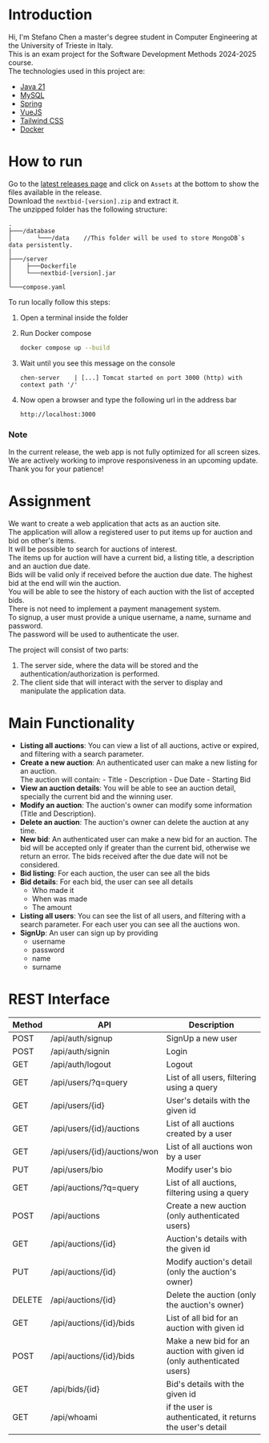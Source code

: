 # Introduction

Hi, I'm Stefano Chen a master's degree student in Computer Engineering at the University of Trieste in Italy.\
This is an exam project for the Software Development Methods 2024-2025 course.\
The technologies used in this project are:

- [Java 21](https://www.oracle.com/it/java/technologies/downloads/#java21)
- [MySQL](https://www.mysql.com/)
- [Spring](https://spring.io/)
- [VueJS](https://vuejs.org/)
- [Tailwind CSS](https://tailwindcss.com/)
- [Docker](https://www.docker.com/)

# How to run

Go to the [latest releases page](https://github.com/stefano-chen/NextBid-Spring/releases/latest) and click on `Assets` at the bottom to show the files available in the release.\
Download the `nextbid-[version].zip` and extract it.\
The unzipped folder has the following structure:

```
.
├───/database
│       └───/data    //This folder will be used to store MongoDB`s data persistently.
│
├───/server
│    ├───Dockerfile
│    └───nextbid-[version].jar
│
└───compose.yaml
```

To run locally follow this steps:

1. Open a terminal inside the folder

2. Run Docker compose

   ```bash
   docker compose up --build
   ```

3. Wait until you see this message on the console

   ```
   chen-server    | [...] Tomcat started on port 3000 (http) with context path '/'
   ```

4. Now open a browser and type the following url in the address bar

   ```
   http://localhost:3000
   ```

### Note
In the current release, the web app is not fully optimized for all screen sizes.\
We are actively working to improve responsiveness in an upcoming update. Thank you for your patience!

# Assignment

We want to create a web application that acts as an auction site.\
The application will allow a registered user to put items up for auction and bid on other's
items.\
It will be possible to search for auctions of interest.\
The items up for auction will have a current bid, a listing title, a description and an auction due date.\
Bids will be valid only if received before the auction due date. The highest bid at the end will win the auction.\
You will be able to see the history of each auction with the list of accepted
bids.\
There is not need to implement a payment management system.\
To signup, a user must provide a unique username, a name, surname and password.\
The password will be used to authenticate the user.

The project will consist of two parts:

1. The server side, where the data will be stored and the
   authentication/authorization is performed.
2. The client side that will interact with the server to display and manipulate the application data.

# Main Functionality

- **Listing all auctions**: You can view a list of all auctions, active or expired, and filtering with a search parameter.
- **Create a new auction**: An authenticated user can make a new listing for an auction.\
  The auction will contain: - Title - Description - Due Date - Starting Bid
- **View an auction details**: You will be able to see an auction detail, specially the current bid and the winning user.
- **Modify an auction**: The auction's owner can modify some information (Title and Description).
- **Delete an auction**: The auction's owner can delete the auction at any time.
- **New bid**: An authenticated user can make a new bid for an auction. The bid will be accepted only if greater than the current bid, otherwise we return an error. The bids received after the due date will not be considered.
- **Bid listing**: For each auction, the user can see all the bids
- **Bid details**: For each bid, the user can see all details
    - Who made it
    - When was made
    - The amount
- **Listing all users**: You can see the list of all users, and filtering with a search parameter. For each user you can see all the auctions won.
- **SignUp**: An user can sign up by providing
    - username
    - password
    - name
    - surname

# REST Interface

| Method | API                             | Description                                                            |
|--------|---------------------------------|------------------------------------------------------------------------|
| POST   | /api/auth/signup                | SignUp a new user                                                      |
| POST   | /api/auth/signin                | Login                                                                  |
| GET    | /api/auth/logout                | Logout                                                                 |
| GET    | /api/users/?q=query             | List of all users, filtering using a query                             |
| GET    | /api/users/{id}                 | User's details with the given id                                       |
| GET    | /api/users/{id}/auctions        | List of all auctions created by a user                                 |
| GET    | /api/users/{id}/auctions/won    | List of all auctions won by a user                                     |
| PUT    | /api/users/bio                  | Modify user's bio                                                      |
| GET    | /api/auctions/?q=query          | List of all auctions, filtering using a query                          |
| POST   | /api/auctions                   | Create a new auction (only authenticated users)                        |
| GET    | /api/auctions/{id}              | Auction's details with the given id                                    |
| PUT    | /api/auctions/{id}              | Modify auction's detail (only the auction's owner)                     |
| DELETE | /api/auctions/{id}              | Delete the auction (only the auction's owner)                          |
| GET    | /api/auctions/{id}/bids         | List of all bid for an auction with given id                           |
| POST   | /api/auctions/{id}/bids         | Make a new bid for an auction with given id (only authenticated users) |
| GET    | /api/bids/{id}                  | Bid's details with the given id                                        |
| GET    | /api/whoami                     | if the user is authenticated, it returns the user's detail             |
